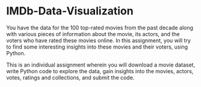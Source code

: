 # IMDb-Data-Visualization
You have the data for the 100 top-rated movies from the past decade along with various pieces of information about the movie, its actors, and the voters who have rated these movies online. In this assignment, you will try to find some interesting insights into these movies and their voters, using Python.

 

This is an individual assignment wherein you will download a movie dataset, write Python code to explore the data, gain insights into the movies, actors, votes, ratings and collections, and submit the code.

